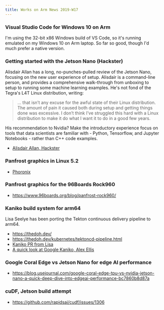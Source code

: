 ```yaml
---
title: Works on Arm News 2019-W17
---
```


### Visual Studio Code for Windows 10 on Arm

I'm using the 32-bit x86 Windows build of VS Code, so
it's running emulated on my Windows 10 on Arm laptop.
So far so good, though I'd much prefer a native version.

### Getting started with the Jetson Nano (Hackster)

Alisdair Allan has a long, no-punches-pulled review
of the Jetson Nano, focusing on the new user experience
of setup. Alisdair is a command-line person, and provides
a comprehensive walk-through from unboxing to setup to
running some machine learning examples. He's not fond
of the Tegra's L4T Linux distribution, writing:

> ... that isn’t any excuse for the awful state of their Linux distribution. The amount of pain it caused both during setup and getting things done was excessive. I don’t think I’ve struggled this hard with a Linux distribution to make it do what I want it to do in a good few years.

His recommendation to Nvidia? Make the introductory experience
focus on tools that data scientists are familiar with - Python,
Tensorflow, and Jupyter Notebooks - rather than C++ code examples.

* [Alisdair Allan, Hackster](https://blog.hackster.io/getting-started-with-the-nvidia-jetson-nano-developer-kit-43aa7c298797)

### Panfrost graphics in Linux 5.2

* [Phoronix](https://www.phoronix.com/scan.php?page=news_item&px=Panfrost-DRM-For-Linux-5.2)

### Panfrost graphics for the 96Boards Rock960

* https://www.96boards.org/blog/panfrost-rock960/

### Kaniko build system for arm64

Lisa Seelye has been porting the Tekton continuous
delivery pipeline to arm64.

* https://thedoh.dev/
* https://thedoh.dev/kubernetes/tektoncd-pipeline.html
* [Kaniko PR from Lisa](https://github.com/GoogleContainerTools/kaniko/pull/646)
* [A quick look at Google Kaniko, Alex Ellis](https://blog.alexellis.io/quick-look-at-google-kaniko/)

### Google Coral Edge vs Jetson Nano for edge AI performance

* https://blog.usejournal.com/google-coral-edge-tpu-vs-nvidia-jetson-nano-a-quick-deep-dive-into-edgeai-performance-bc7860b8d87a

### cuDF, Jetson build attempt

* https://github.com/rapidsai/cudf/issues/1306
